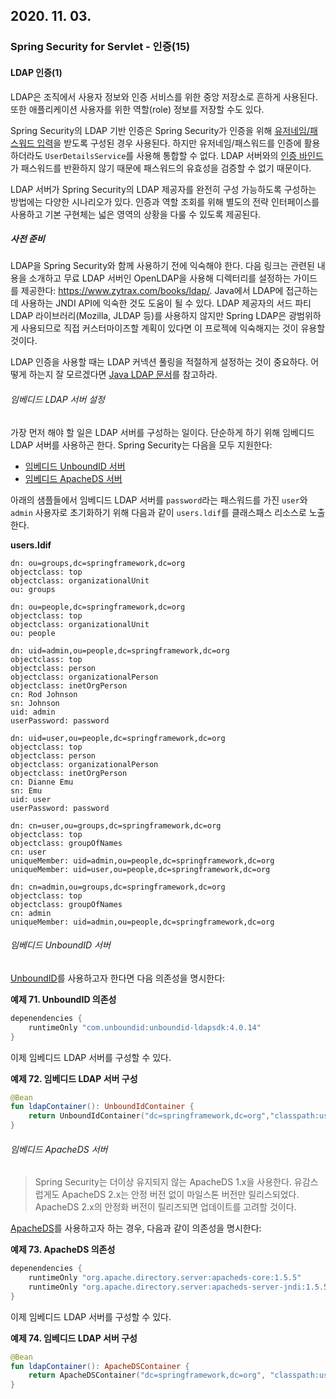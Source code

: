 ## 2020. 11. 03.

### Spring Security for Servlet - 인증(15)

#### LDAP 인증(1)

LDAP은 조직에서 사용자 정보와 인증 서비스를 위한 중앙 저장소로 흔하게 사용된다. 또한 애플리케이션 사용자를 위한 역할(role) 정보를 저장할 수도 있다.

Spring Security의 LDAP 기반 인증은 Spring Security가 인증을 위해 [유저네임/패스워드 입력][username-password-input]을 받도록 구성된 경우 사용된다. 하지만 유저네임/패스워드를 인증에 활용하더라도 `UserDetailsService`를 사용해 통합할 수 없다. LDAP 서버와의 [인증 바인드][ldap-bind]가 패스워드를 반환하지 않기 때문에 패스워드의 유효성을 검증할 수 없기 때문이다.

LDAP 서버가 Spring Security의 LDAP 제공자를 완전히 구성 가능하도록 구성하는 방법에는 다양한 시나리오가 있다. 인증과 역할 조회를 위해 별도의 전략 인터페이스를 사용하고 기본 구현체는 넓은 영역의 상황을 다룰 수 있도록 제공된다.

##### 사전 준비

LDAP을 Spring Security와 함께 사용하기 전에 익숙해야 한다. 다음 링크는 관련된 내용을 소개하고 무료 LDAP 서버인 OpenLDAP을 사용해 디렉터리를 설정하는 가이드를 제공한다: https://www.zytrax.com/books/ldap/. Java에서 LDAP에 접근하는 데 사용하는 JNDI API에 익숙한 것도 도움이 될 수 있다. LDAP 제공자의 서드 파티 LDAP 라이브러리(Mozilla, JLDAP 등)를 사용하지 않지만 Spring LDAP은 광범위하게 사용되므로 직접 커스터마이즈할 계획이 있다면 이 프로젝에 익숙해지는 것이 유용할 것이다.

LDAP 인증을 사용할 때는 LDAP 커넥션 풀링을 적절하게 설정하는 것이 중요하다. 어떻게 하는지 잘 모르겠다면 [Java LDAP 문서][java-ldap-docs]를 참고하라.

###### 임베디드 LDAP 서버 설정

가장 먼저 해야 할 일은 LDAP 서버를 구성하는 일이다. 단순하게 하기 위해 임베디드 LDAP 서버를 사용하곤 한다. Spring Security는 다음을 모두 지원한다:

* [임베디드 UnboundID 서버][embedded-unbound-id-server]
* [임베디드 ApacheDS 서버][embedded-apache-ds-server]

아래의 샘플들에서 임베디드 LDAP 서버를 `password`라는 패스워드를 가진 `user`와 `admin` 사용자로 초기화하기 위해 다음과 같이 `users.ldif`를 클래스패스 리소스로 노출한다. 

**users.ldif**

```ldif
dn: ou=groups,dc=springframework,dc=org
objectclass: top
objectclass: organizationalUnit
ou: groups

dn: ou=people,dc=springframework,dc=org
objectclass: top
objectclass: organizationalUnit
ou: people

dn: uid=admin,ou=people,dc=springframework,dc=org
objectclass: top
objectclass: person
objectclass: organizationalPerson
objectclass: inetOrgPerson
cn: Rod Johnson
sn: Johnson
uid: admin
userPassword: password

dn: uid=user,ou=people,dc=springframework,dc=org
objectclass: top
objectclass: person
objectclass: organizationalPerson
objectclass: inetOrgPerson
cn: Dianne Emu
sn: Emu
uid: user
userPassword: password

dn: cn=user,ou=groups,dc=springframework,dc=org
objectclass: top
objectclass: groupOfNames
cn: user
uniqueMember: uid=admin,ou=people,dc=springframework,dc=org
uniqueMember: uid=user,ou=people,dc=springframework,dc=org

dn: cn=admin,ou=groups,dc=springframework,dc=org
objectclass: top
objectclass: groupOfNames
cn: admin
uniqueMember: uid=admin,ou=people,dc=springframework,dc=org
```

###### 임베디드 UnboundID 서버

[UnboundID][unbound-id-sdk-for-java]를 사용하고자 한다면 다음 의존성을 명시한다:

**예제 71. UnboundID 의존성**

```groovy
depenendencies {
    runtimeOnly "com.unboundid:unboundid-ldapsdk:4.0.14"
}
```

이제 임베디드 LDAP 서버를 구성할 수 있다.

**예제 72. 임베디드 LDAP 서버 구성**

```kotlin
@Bean
fun ldapContainer(): UnboundIdContainer {
    return UnboundIdContainer("dc=springframework,dc=org","classpath:users.ldif")
}
```

###### 임베디드 ApacheDS 서버

> Spring Security는 더이상 유지되지 않는 ApacheDS 1.x을 사용한다. 유감스럽게도 ApacheDS 2.x는 안정 버전 없이 마일스톤 버전만 릴리스되었다. ApacheDS 2.x의 안정화 버전이 릴리즈되면 업데이트를 고려할 것이다.

[ApacheDS][apache-ds]를 사용하고자 하는 경우, 다음과 같이 의존성을 명시한다:

**예제 73. ApacheDS 의존성**

```groovy
depenendencies {
    runtimeOnly "org.apache.directory.server:apacheds-core:1.5.5"
    runtimeOnly "org.apache.directory.server:apacheds-server-jndi:1.5.5"
}
```

이제 임베디드 LDAP 서버를 구성할 수 있다.

**예제 74. 임베디드 LDAP 서버 구성**

```kotlin
@Bean
fun ldapContainer(): ApacheDSContainer {
    return ApacheDSContainer("dc=springframework,dc=org", "classpath:users.ldif")
}
```





[username-password-input]: https://docs.spring.io/spring-security/site/docs/5.4.1/reference/html5/#servlet-authentication-unpwd-input
[ldap-bind]: https://docs.spring.io/spring-security/site/docs/5.4.1/reference/html5/#servlet-authentication-ldap-bind
[java-ldap-docs]: https://docs.oracle.com/javase/jndi/tutorial/ldap/connect/config.html
[embedded-unbound-id-server]: https://docs.spring.io/spring-security/site/docs/5.4.1/reference/html5/#servlet-authentication-ldap-unboundid
[embedded-apache-ds-server]: https://docs.spring.io/spring-security/site/docs/5.4.1/reference/html5/#servlet-authentication-ldap-apacheds
[unbound-id-sdk-for-java]: https://ldap.com/unboundid-ldap-sdk-for-java/
[apache-ds]: https://directory.apache.org/apacheds/